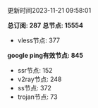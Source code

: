 更新时间2023-11-21 09:58:01

**总订阅: 287**
**总节点: 15554**
- vless节点: 377

**google ping有效节点: 845**
- ssr节点: 152
- v2ray节点: 248
- ss节点: 372
- trojan节点: 73
